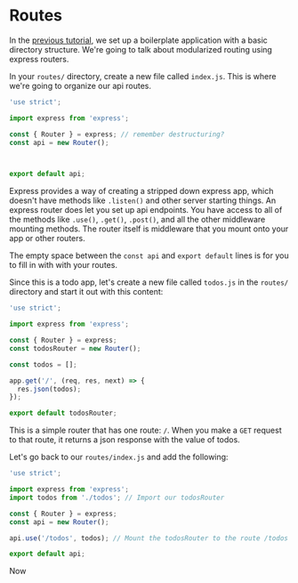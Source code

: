 # Routes

In the [previous tutorial](./init.md), we set up a boilerplate application with
a basic directory structure. We're going to talk about modularized routing using
express routers.

In your `routes/` directory, create a new file called `index.js`. This is where
we're going to organize our api routes.

```js
'use strict';

import express from 'express';

const { Router } = express; // remember destructuring?
const api = new Router();



export default api;

```

Express provides a way of creating a stripped down express app, which doesn't
have methods like `.listen()` and other server starting things. An express
router does let you set up api endpoints. You have access to all of the methods
like `.use()`, `.get()`, `.post()`, and all the other middleware mounting
methods. The router itself is middleware that you mount onto your app or other
routers.

The empty space between the `const api` and `export default` lines is for you
to fill in with with your routes.

Since this is a todo app, let's create a new file called `todos.js` in the
`routes/` directory and start it out with this content:

```js
'use strict';

import express from 'express';

const { Router } = express;
const todosRouter = new Router();

const todos = [];

app.get('/', (req, res, next) => {
  res.json(todos);
});

export default todosRouter;
```

This is a simple router that has one route: `/`. When you make a `GET` request
to that route, it returns a json response with the value of todos.

Let's go back to our `routes/index.js` and add the following:

```js
'use strict';

import express from 'express';
import todos from './todos'; // Import our todosRouter

const { Router } = express;
const api = new Router();

api.use('/todos', todos); // Mount the todosRouter to the route /todos

export default api;

```

Now
